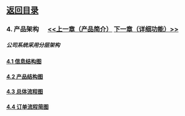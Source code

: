 ## [返回目录](../readme.md)  

### 4. 产品架构  &nbsp;&nbsp;&nbsp;&nbsp; [<<上一章（产品简介）](./3_Description.md) [下一章（详细功能）>>](./5_Function.md)
##### 公司系统采用分层架构

#### [4.1 信息结构图](./4_File/1.md)

#### [4.2 产品结构图](./4_File/2.md)

#### [4.3 总体流程图](./4_File/3.md)

#### [4.4 订单流程简图](./4_File/4.md)
 
